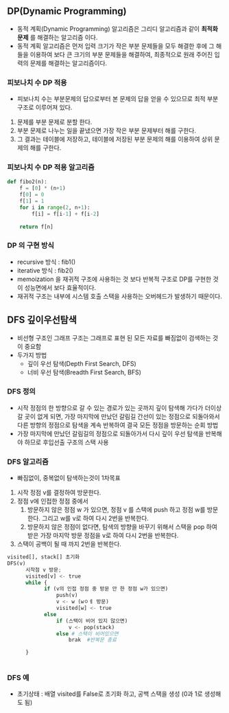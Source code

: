## DP(Dynamic Programming)
- 동적 계획(Dynamic Programming) 알고리즘은 그리디 알고리즘과 같이  **최적화 문제** 를 해결하는 알고리즘 이다.
- 동적 계획 알고리즘은 먼저 입력 크기가 작은 부분 문제들을 모두 해결한 후에 그 해들을 이용하여 보다 큰 크기의 부분 문제들을 해결하여, 최종적으로 원래 주어진 입력의 문제를 해결하는 알고리즘이다.
### 피보나치 수 DP 적용
- 피보나치 수는 부분문제의 답으로부터 본 문제의 답을 얻을 수 있으므로 최적 부분 구조로 이루어져 있다.
1. 문제를 부분 문제로 분할 한다.
2. 부분 문제로 나누는 일을 끝냈으면 가장 작은 부분 문제부터 해를 구한다.
3. 그 결과는 테이블에 저장하고, 테이블에 저장된 부분 문제의 해를 이용하여 상위 문제의 해를 구한다.
### 피보나치 수 DP 적용 알고리즘
```py
def fibo2(n):
    f = [0] * (n+1)
    f[0] = 0
    f[1] = 1
    for i in range(2, n+1):
        f[i] = f[i-1] + f[i-2]
    
    return f[n]
```
### DP 의 구현 방식
- recursive 방식 : fib1()
- iterative 방식 : fib2()
- memoization 을 재귀적 구조에 사용하는 것 보다 반복적 구조로 DP를 구현한 것이 성능면에서 보다 효율적이다.
- 재귀적 구조는 내부에 시스템 호출 스택을 사용하는 오버헤드가 발생하기 때문이다.

## DFS 깊이우선탐색
- 비선형 구조인 그래프 구조는 그래프로 표현 된 모든 자료를 빠짐없이 검색하는 것이 중요함
- 두가지 방법
  - 깊이 우선 탐색(Depth First Search, DFS)
  - 너비 우선 탐색(Breadth First Search, BFS)

### DFS 정의
- 시작 정점의 한 방향으로 갈 수 있는 경로가 있는 곳까지 깊이 탐색해 가다가 더이상 갈 곳이 없게 되면, 가장 마지막에 만났던 갈림길 간선이 있는 정점으로 되돌아와서 다른 방향의 정점으로 탐색을 계속 반복하여 결국 모든 정점을 방문하는 순회 방법
- 가장 마지막에 만났던 갈림길의 정점으로 되돌아가서 다시 깊이 우선 탐색을 반복해야 하므로 후입선출 구조의 스택 사용

### DFS 알고리즘
- 빠짐없이, 중복없이 탐색하는것이 1차목표
1. 시작 정점 v를 결정하여 방문한다.
2. 정점 v에 인접한 정점 중에서
    1. 방문하지 않은 정점 w 가 있으면, 정점 v 를 스택에 push 하고 정점 w를 방문한다.  그리고 w를 v로 하여 다시 2번을 반복한다.
    2. 방문하지 않은 정점이 없다면, 탐색의 방향을 바꾸기 위해서 스택을 pop 하여 받은 가장 마지막 방문 정점을 v로 하여 다시 2번을 반복한다.
3. 스택이 공백이 될 때 까지 2번을 반복한다.
```py
visited[], stack[] 초기화
DFS(v)
      시작점 v 방문;
      visited[v] <- true
      while {
            if (v의 인접 정점 중 방문 안 한 정점 w가 있으면)
                push(v)
                v <- w (wㅇㅔ 방문)
                visited[w] <- true
            else
                if (스택이 비어 있지 않으면)
                    v <- pop(stack)
                else # 스택이 비어있으면
                    brak  #반복문 종료

      }
 
```
### DFS 예
- 초기상태 : 배열 visited를 False로 초기화 하고, 공백 스택을 생성 (0과 1로 생성해도 됨)